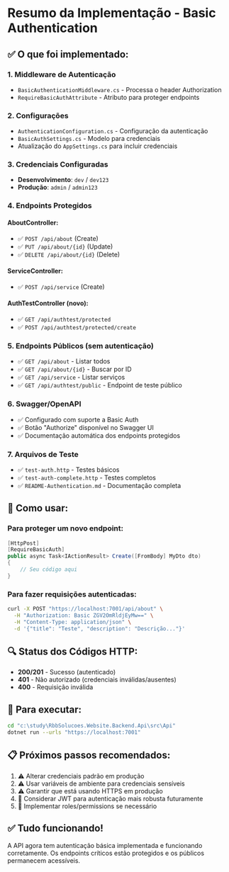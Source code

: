 # Resumo da Implementação - Basic Authentication

## ✅ O que foi implementado:

### 1. **Middleware de Autenticação**
- `BasicAuthenticationMiddleware.cs` - Processa o header Authorization
- `RequireBasicAuthAttribute` - Atributo para proteger endpoints

### 2. **Configurações**
- `AuthenticationConfiguration.cs` - Configuração da autenticação
- `BasicAuthSettings.cs` - Modelo para credenciais
- Atualização do `AppSettings.cs` para incluir credenciais

### 3. **Credenciais Configuradas**
- **Desenvolvimento**: `dev` / `dev123`
- **Produção**: `admin` / `admin123`

### 4. **Endpoints Protegidos**
#### AboutController:
- ✅ `POST /api/about` (Create)
- ✅ `PUT /api/about/{id}` (Update)  
- ✅ `DELETE /api/about/{id}` (Delete)

#### ServiceController:
- ✅ `POST /api/service` (Create)

#### AuthTestController (novo):
- ✅ `GET /api/authtest/protected`
- ✅ `POST /api/authtest/protected/create`

### 5. **Endpoints Públicos** (sem autenticação)
- ✅ `GET /api/about` - Listar todos
- ✅ `GET /api/about/{id}` - Buscar por ID
- ✅ `GET /api/service` - Listar serviços
- ✅ `GET /api/authtest/public` - Endpoint de teste público

### 6. **Swagger/OpenAPI**
- ✅ Configurado com suporte a Basic Auth
- ✅ Botão "Authorize" disponível no Swagger UI
- ✅ Documentação automática dos endpoints protegidos

### 7. **Arquivos de Teste**
- ✅ `test-auth.http` - Testes básicos
- ✅ `test-auth-complete.http` - Testes completos
- ✅ `README-Authentication.md` - Documentação completa

## 🔧 Como usar:

### Para proteger um novo endpoint:
```csharp
[HttpPost]
[RequireBasicAuth]
public async Task<IActionResult> Create([FromBody] MyDto dto)
{
    // Seu código aqui
}
```

### Para fazer requisições autenticadas:
```bash
curl -X POST "https://localhost:7001/api/about" \
  -H "Authorization: Basic ZGV2OmRldjEyMw==" \
  -H "Content-Type: application/json" \
  -d '{"title": "Teste", "description": "Descrição..."}'
```

## 🔍 Status dos Códigos HTTP:
- **200/201** - Sucesso (autenticado)
- **401** - Não autorizado (credenciais inválidas/ausentes)
- **400** - Requisição inválida

## 🚀 Para executar:
```bash
cd "c:\study\RbbSolucoes.Website.Backend.Api\src\Api"
dotnet run --urls "https://localhost:7001"
```

## 📋 Próximos passos recomendados:
1. ⚠️ Alterar credenciais padrão em produção
2. ⚠️ Usar variáveis de ambiente para credenciais sensíveis  
3. ⚠️ Garantir que está usando HTTPS em produção
4. 🔧 Considerar JWT para autenticação mais robusta futuramente
5. 🔧 Implementar roles/permissions se necessário

## ✅ Tudo funcionando!
A API agora tem autenticação básica implementada e funcionando corretamente. Os endpoints críticos estão protegidos e os públicos permanecem acessíveis.